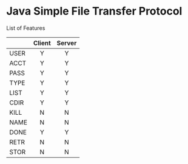 # Java Simple File Transfer Protocol

List of Features

||   Client   |   Server   |
|--|:----------:|:----------:|
|USER|Y|Y|
|ACCT|Y|Y|
|PASS|Y|Y|
|TYPE|Y|Y|
|LIST|Y|Y|
|CDIR|Y|Y|
|KILL|N|N|
|NAME|N|N|
|DONE|Y|Y|
|RETR|N|N|
|STOR|N|N|